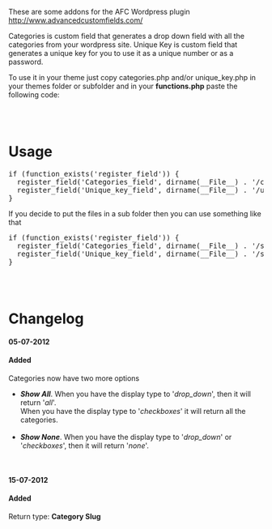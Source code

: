 These are some addons for the AFC Wordpress plugin http://www.advancedcustomfields.com/

Categories is custom field that generates a drop down field with all the categories from your wordpress site.
Unique Key is custom field that generates a unique key for you to use it as a unique number or as a password.

To use it in your theme just copy categories.php and/or unique_key.php in your themes folder or subfolder and in your
<strong>functions.php</strong> paste the following code:

<br><br>

<h1>Usage</h1>
<pre>if (function_exists('register_field')) { 
  register_field('Categories_field', dirname(__File__) . '/categories.php'); 
  register_field('Unique_key_field', dirname(__File__) . '/unique_key.php'); 
}</pre>
If you decide to put the files in a sub folder then you can use something like that
<pre>if (function_exists('register_field')) { 
  register_field('Categories_field', dirname(__File__) . '/subfolder_name/categories.php'); 
  register_field('Unique_key_field', dirname(__File__) . '/subfolder_name/unique_key.php');
}</pre>

<br><br>

<h1>Changelog</h1>

<h4>05-07-2012</h4>
<h4>Added</h4>
<p>Categories now have two more options</p>
<ul>
	<li><em><strong>Show All</strong></em>. When you have the display type to '<em>drop_down</em>', then it will return '<em>all</em>'. <br/>
		When you have the display type to '<em>checkboxes</em>' it will return all the categories.
	</li>
	<br/>
	<li>
		<em><strong>Show None</strong></em>. When you have the display type to '<em>drop_down</em>' or '<em>checkboxes</em>', then it will return '<em>none</em>'.
	</li>
</ul>

<br>

<h4>15-07-2012</h4>
<h4>Added</h4>
<p>Return type: <strong>Category Slug</strong></p>
		